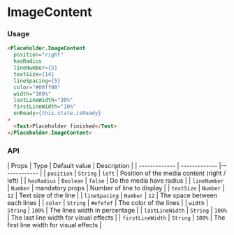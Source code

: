 # ImageContent


### Usage

```html
<Placeholder.ImageContent
  position="right"
  hasRadius
  lineNumber={5}
  textSize={14}
  lineSpacing={5}
  color="#00ff00"
  width="100%"
  lastLineWidth="30%"
  firstLineWidth="10%"
  onReady={this.state.isReady}
>
  <Text>Placeholder finished</Text>
</Placeholder.ImageContent>
```

### API

| Props  | Type | Default value | Description |
| ------------- | ------------- |------------- |
| `position`  | `String` |  `left`  | Position of the media content (right / left) |
| `hasRadius`  | `Boolean` | `false`  | Do the media have radius |
| `lineNumber`  | `Number` | mandatory props  | Number of line to display |
| `textSize`  | `Number` | `12`  | Text size of the line |
| `lineSpacing`  | `Number` | `12`  | The space between each lines |
| `color`  | `String` | `#efefef`  | The color of the lines |
| `width`  | `String` | `100%`  | The lines width in percentage |
| `lastLineWidth`  | `String` | `100%`  | The last line width for visual effects |
| `firstLineWidth`  | `String` | `100%`  | The first line width for visual effects |
